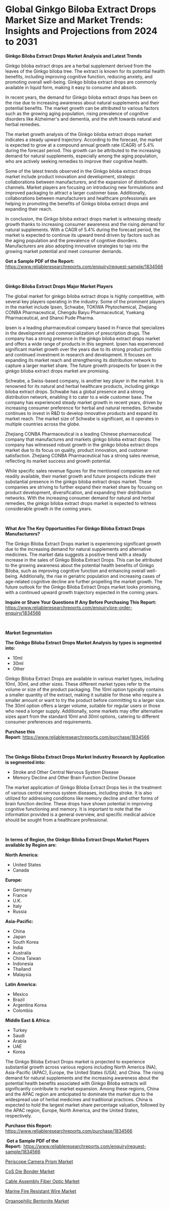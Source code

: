<p><h1>Global Ginkgo Biloba Extract Drops Market Size and Market Trends: Insights and Projections from 2024 to 2031</h1></p><p><strong>Ginkgo Biloba Extract Drops Market Analysis and Latest Trends</strong></p>
<p><p>Ginkgo biloba extract drops are a herbal supplement derived from the leaves of the Ginkgo biloba tree. The extract is known for its potential health benefits, including improving cognitive function, reducing anxiety, and promoting overall well-being. Ginkgo biloba extract drops are commonly available in liquid form, making it easy to consume and absorb.</p><p>In recent years, the demand for Ginkgo biloba extract drops has been on the rise due to increasing awareness about natural supplements and their potential benefits. The market growth can be attributed to various factors such as the growing aging population, rising prevalence of cognitive disorders like Alzheimer's and dementia, and the shift towards natural and herbal remedies.</p><p>The market growth analysis of the Ginkgo biloba extract drops market indicates a steady upward trajectory. According to the forecast, the market is expected to grow at a compound annual growth rate (CAGR) of 5.4% during the forecast period. This growth can be attributed to the increasing demand for natural supplements, especially among the aging population, who are actively seeking remedies to improve their cognitive health.</p><p>Some of the latest trends observed in the Ginkgo biloba extract drops market include product innovation and development, strategic collaborations between manufacturers, and the expansion of distribution channels. Market players are focusing on introducing new formulations and improved packaging to attract a larger customer base. Additionally, collaborations between manufacturers and healthcare professionals are helping in promoting the benefits of Ginkgo biloba extract drops and expanding their reach.</p><p>In conclusion, the Ginkgo biloba extract drops market is witnessing steady growth thanks to increasing consumer awareness and the rising demand for natural supplements. With a CAGR of 5.4% during the forecast period, the market is expected to continue its upward trend driven by factors such as the aging population and the prevalence of cognitive disorders. Manufacturers are also adopting innovative strategies to tap into the growing market potential and meet consumer demands.</p></p>
<p><strong>Get a Sample PDF of the Report:&nbsp;</strong> <a href="https://www.reliableresearchreports.com/enquiry/request-sample/1834566">https://www.reliableresearchreports.com/enquiry/request-sample/1834566</a></p>
<p>&nbsp;</p>
<p><strong>Ginkgo Biloba Extract Drops Major Market Players</strong></p>
<p><p>The global market for ginkgo biloba extract drops is highly competitive, with several key players operating in the industry. Some of the prominent players in the market include Ipsen, Schwabe, TOKIWA Phytochemical, Zhejiang CONBA Pharmaceutical, Chengdu Baiyu Pharmaceutical, Yuekang Pharmaceutical, and Shanxi Pude Pharma.</p><p>Ipsen is a leading pharmaceutical company based in France that specializes in the development and commercialization of prescription drugs. The company has a strong presence in the ginkgo biloba extract drops market and offers a wide range of products in this segment. Ipsen has experienced significant market growth over the years due to its strong product portfolio and continued investment in research and development. It focuses on expanding its market reach and strengthening its distribution network to capture a larger market share. The future growth prospects for Ipsen in the ginkgo biloba extract drops market are promising.</p><p>Schwabe, a Swiss-based company, is another key player in the market. It is renowned for its natural and herbal healthcare products, including ginkgo biloba extract drops. Schwabe has a global presence and a strong distribution network, enabling it to cater to a wide customer base. The company has experienced steady market growth in recent years, driven by increasing consumer preference for herbal and natural remedies. Schwabe continues to invest in R&D to develop innovative products and expand its market reach. The market size of Schwabe is significant, as it operates in multiple countries across the globe.</p><p>Zhejiang CONBA Pharmaceutical is a leading Chinese pharmaceutical company that manufactures and markets ginkgo biloba extract drops. The company has witnessed robust growth in the ginkgo biloba extract drops market due to its focus on quality, product innovation, and customer satisfaction. Zhejiang CONBA Pharmaceutical has a strong sales revenue, reflecting its market success and growth potential.</p><p>While specific sales revenue figures for the mentioned companies are not readily available, their market growth and future prospects indicate their substantial presence in the ginkgo biloba extract drops market. These companies are striving to further expand their market share by focusing on product development, diversification, and expanding their distribution networks. With the increasing consumer demand for natural and herbal remedies, the ginkgo biloba extract drops market is expected to witness considerable growth in the coming years.</p></p>
<p>&nbsp;</p>
<p><strong>What Are The Key Opportunities For Ginkgo Biloba Extract Drops Manufacturers?</strong></p>
<p><p>The Ginkgo Biloba Extract Drops market is experiencing significant growth due to the increasing demand for natural supplements and alternative medicines. The market data suggests a positive trend with a steady increase in the sales of Ginkgo Biloba Extract Drops. This can be attributed to the growing awareness about the potential health benefits of Ginkgo Biloba, such as improving cognitive function and enhancing overall well-being. Additionally, the rise in geriatric population and increasing cases of age-related cognitive decline are further propelling the market growth. The future outlook for the Ginkgo Biloba Extract Drops market looks promising, with a continued upward growth trajectory expected in the coming years.</p></p>
<p><strong>Inquire or Share Your Questions If Any Before Purchasing This Report:</strong> <a href="https://www.reliableresearchreports.com/enquiry/pre-order-enquiry/1834566">https://www.reliableresearchreports.com/enquiry/pre-order-enquiry/1834566</a></p>
<p>&nbsp;</p>
<p><strong>Market Segmentation</strong></p>
<p><strong>The Ginkgo Biloba Extract Drops Market Analysis by types is segmented into:</strong></p>
<p><ul><li>10ml</li><li>30ml</li><li>Other</li></ul></p>
<p><p>Ginkgo Biloba Extract Drops are available in various market types, including 10ml, 30ml, and other sizes. These different market types refer to the volume or size of the product packaging. The 10ml option typically contains a smaller quantity of the extract, making it suitable for those who require a smaller amount or want to try the product before committing to a larger size. The 30ml option offers a larger volume, suitable for regular users or those who need a longer supply. Additionally, some markets may offer alternative sizes apart from the standard 10ml and 30ml options, catering to different consumer preferences and requirements.</p></p>
<p><strong>Purchase this Report:&nbsp;</strong><a href="https://www.reliableresearchreports.com/purchase/1834566">https://www.reliableresearchreports.com/purchase/1834566</a></p>
<p>&nbsp;</p>
<p><strong>The Ginkgo Biloba Extract Drops Market Industry Research by Application is segmented into:</strong></p>
<p><ul><li>Stroke and Other Central Nervous System Disease</li><li>Memory Decline and Other Brain Function Decline Disease</li></ul></p>
<p><p>The market application of Ginkgo Biloba Extract Drops lies in the treatment of various central nervous system diseases, including stroke. It is also utilized for addressing conditions like memory decline and other forms of brain function decline. These drops have shown potential in improving cognitive functioning and memory. It is important to note that the information provided is a general overview, and specific medical advice should be sought from a healthcare professional.</p></p>
<p>&nbsp;</p>
<p><strong>In terms of Region, the Ginkgo Biloba Extract Drops Market Players available by Region are:</strong></p>
<p>
    <p> <strong> North America: </strong>
        <ul>
            <li>United States</li>
            <li>Canada</li>
        </ul>
        </p> 
    <p> <strong> Europe: </strong>
        <ul>
            <li>Germany</li>
            <li>France</li>
            <li>U.K.</li>
            <li>Italy</li>
            <li>Russia</li>
        </ul>
        </p> 
    <p> <strong> Asia-Pacific: </strong>
        <ul>
            <li>China</li>
            <li>Japan</li>
            <li>South Korea</li>
            <li>India</li>
            <li>Australia</li>
            <li>China Taiwan</li>
            <li>Indonesia</li>
            <li>Thailand</li>
            <li>Malaysia</li>
        </ul>
        </p> 
    <p> <strong> Latin America: </strong>
        <ul>
            <li>Mexico</li>
            <li>Brazil</li>
            <li>Argentina Korea</li>
            <li>Colombia</li>
        </ul>
        </p> 
    <p> <strong> Middle East & Africa: </strong>
        <ul>
            <li>Turkey</li>
            <li>Saudi</li>
            <li>Arabia</li>
            <li>UAE</li>
            <li>Korea</li>
        </ul>
    </p>
    </p>
<p><p>The Ginkgo Biloba Extract Drops market is projected to experience substantial growth across various regions including North America (NA), Asia-Pacific (APAC), Europe, the United States (USA), and China. The rising demand for natural supplements and the increasing awareness about the potential health benefits associated with Ginkgo Biloba extracts will significantly contribute to market expansion. Among these regions, China and the APAC region are anticipated to dominate the market due to the widespread use of herbal medicines and traditional practices. China is expected to hold the largest market share percentage valuation, followed by the APAC region, Europe, North America, and the United States, respectively.</p></p>
<p><strong>Purchase this Report: </strong><a href="https://www.reliableresearchreports.com/purchase/1834566">https://www.reliableresearchreports.com/purchase/1834566</a></p>
<p>&nbsp;<strong>Get a Sample PDF of the Report:&nbsp;&nbsp;</strong><a href="https://www.reliableresearchreports.com/enquiry/request-sample/1834566">https://www.reliableresearchreports.com/enquiry/request-sample/1834566</a></p>
<p><strong></strong></p>
<p><p><a href="https://www.linkedin.com/pulse/periscope-camera-prism-market-size-growing-forecasted-period-a9gbe?trackingId=KiQCZGw%2BSpmgE3werXygcg%3D%3D">Periscope Camera Prism Market</a></p><p><a href="https://www.linkedin.com/pulse/cos-die-bonder-market-dynamics-2024-2031-also-its-trends-aau3e?trackingId=E22r9gMhSxGhMnp0kjQdaQ%3D%3D">CoS Die Bonder Market</a></p><p><a href="https://www.linkedin.com/pulse/global-cable-assembly-fiber-optic-market-size-trends-insights-xopze?trackingId=YRD4pCDtRMi%2BhbmU5UG5rA%3D%3D">Cable Assembly Fiber Optic Market</a></p><p><a href="https://medium.com/@shirleysullivan73/marine-fire-resistant-wire-market-comprehensive-assessment-by-type-application-and-geography-c020a53edc77">Marine Fire Resistant Wire Market</a></p><p><a href="https://medium.com/@shirleysullivan73/organophilic-bentonite-market-size-and-market-trends-complete-industry-overview-2024-to-2031-fe204a603656">Organophilic Bentonite Market</a></p></p>